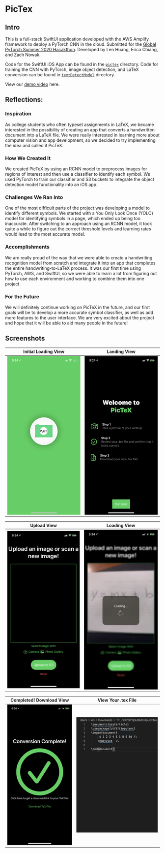 # PicTex

## Intro

This is a full-stack SwiftUI application developed with the AWS Amplify framework to deploy a PyTorch CNN in the cloud. Submitted for the [Global PyTorch Summer 2020 Hacakthon](https://devpost.com/software/pictex). Developed by Len Huang, Erica Chiang, and Zach Nowak.

Code for the SwiftUI iOS App can be found in the [`pictex`](https://github.com/lenghuang/picTex/tree/master/pictex) directory. Code for training the CNN with PyTorch, image object detection, and LaTeX conversion can be found in [`textDetectModel`](https://github.com/lenghuang/picTex/tree/master/textDetectModel) directory.

View our [demo video](http://www.youtube.com/watch?v=IQwyBaEmlQI) here.

## Reflections:

### Inspiration

As college students who often typeset assignments in LaTeX, we became interested in the possibility of creating an app that converts a handwritten document into a LaTeX file. We were really interested in learning more about computer vision and app development, so we decided to try implementing the idea and called it PicTeX.

### How We Created It

We created PicTeX by using an RCNN model to preprocess images for regions of interest and then use a classifier to identify each symbol. We used PyTorch to train our classifier and S3 buckets to integrate the object detection model functionality into an iOS app.

### Challenges We Ran Into

One of the most difficult parts of the project was developing a model to identify different symbols. We started with a You Only Look Once (YOLO) model for identifying symbols in a page, which ended up being too inaccurate. After switching to an approach using an RCNN model, it took quite a while to figure out the correct threshold levels and learning rates would lead to the most accurate model.

### Accomplishments

We are really proud of the way that we were able to create a handwriting recognition model from scratch and integrate it into an app that completes the entire handwriting-to-LaTeX process. It was our first time using PyTorch, AWS, and SwiftUI, so we were able to learn a lot from figuring out how to use each environment and working to combine them into one project.

### For the Future

We will definitely continue working on PicTeX in the future, and our first goals will be to develop a more accurate symbol classifier, as well as add more features to the user interface. We are very excited about the project and hope that it will be able to aid many people in the future!

## Screenshots

|    Initial Loading View     |       Landing View        |
| :-------------------------: | :-----------------------: |
| ![](screenshots/splash.PNG) | ![](screenshots/land.PNG) |

|         Upload View         |       Loading View        |
| :-------------------------: | :-----------------------: |
| ![](screenshots/upload.PNG) | ![](screenshots/load.PNG) |

|   Completed! Download View    |   View Your .tex File    |
| :---------------------------: | :----------------------: |
| ![](screenshots/download.PNG) | ![](screenshots/tex.png) |
